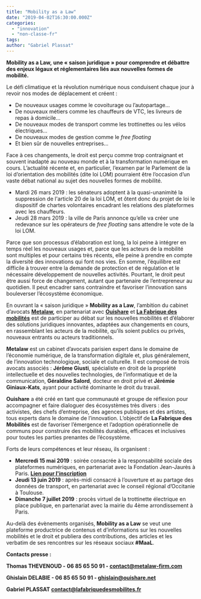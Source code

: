 ```yaml
---
title: "Mobility as a Law"
date: "2019-04-02T16:30:00.000Z"
categories: 
  - "innovation"
  - "non-classe-fr"
tags: 
author: "Gabriel Plassat"
---
```


**Mobility as a Law,** **une « saison juridique » pour comprendre et débattre** **des enjeux légaux et réglementaires liés aux nouvelles formes de mobilité.**

Le défi climatique et la révolution numérique nous conduisent chaque jour à revoir nos modes de déplacement et créent :

- De nouveaux usages comme le covoiturage ou l’autopartage…
- De nouveaux métiers comme les chauffeurs de VTC, les livreurs de repas à domicile…
- De nouveaux modes de transport comme les trottinettes ou les vélos électriques…
- De nouveaux modes de gestion comme le _free floating_
- Et bien sûr de nouvelles entreprises...

Face à ces changements, le droit est perçu comme trop contraignant et souvent inadapté au nouveau monde et à la transformation numérique en cours. L’actualité récente et, en particulier, l’examen par le Parlement de la loi d’orientation des mobilités (dite loi LOM) pourraient être l’occasion d’un vaste débat national au sujet des nouvelles formes de mobilité.

- Mardi 26 mars 2019 : les sénateurs adoptent à la quasi-unanimité la suppression de l'article 20 de la loi LOM, et ôtent donc du projet de loi le dispositif de chartes volontaires encadrant les relations des plateformes avec les chauffeurs.
- Jeudi 28 mars 2019 : la ville de Paris annonce qu’elle va créer une redevance sur les opérateurs de _free floating_ sans attendre le vote de la loi LOM.

Parce que son processus d’élaboration est long, la loi peine à intégrer en temps réel les nouveaux usages et, parce que les acteurs de la mobilité sont multiples et pour certains très récents, elle peine à prendre en compte la diversité des innovations qui font nos vies. En somme, l’équilibre est difficile à trouver entre la demande de protection et de régulation et le nécessaire développement de nouvelles activités. Pourtant, le droit peut être aussi force de changement, autant que partenaire de l’entrepreneur au quotidien. Il peut encadrer sans contraindre et favoriser l’innovation sans bouleverser l’écosystème économique.

En ouvrant la « saison juridique » **Mobility as a Law**, l’ambition du cabinet d’avocats **[Metalaw](http://metalaw-firm.com/),** en partenariat avec **[Ouishare](http://ouishare.net)** et [**La Fabrique des mobilités**](http://fabmob.io) est de participer au débat sur les nouvelles mobilités et d’élaborer des solutions juridiques innovantes, adaptées aux changements en cours, en rassemblant les acteurs de la mobilité, qu’ils soient publics ou privés, nouveaux entrants ou acteurs traditionnels.

**Metalaw** est un cabinet d’avocats parisien expert dans le domaine de l’économie numérique, de la transformation digitale et, plus généralement, de l’innovation technologique, sociale et culturelle. Il est composé de trois avocats associés : **Jérôme Giusti**, spécialiste en droit de la propriété intellectuelle et des nouvelles technologies, de l’informatique et de la communication, **Géraldine Salord**, docteur en droit privé et **Jérémie Giniaux-Kats**, ayant pour activité dominante le droit du travail.

**Ouishare** a été créé en tant que communauté et groupe de réflexion pour accompagner et faire dialoguer des écosystèmes très divers : des activistes, des chefs d’entreprise, des agences publiques et des artistes, tous experts dans le domaine de l’innovation. L’objectif de **La Fabrique des Mobilités** est de favoriser l’émergence et l’adoption opérationnelle de communs pour construire des mobilités durables, efficaces et inclusives pour toutes les parties prenantes de l’écosystème.

Forts de leurs compétences et leur réseau, ils organisent :

- **Mercredi 15 mai 2019** : soirée consacrée à la responsabilité sociale des plateformes numériques, en partenariat avec la Fondation Jean-Jaurès à Paris. [**Lien pour l'inscription**](https://www.weezevent.com/comment-accompagner-securiser-travail-age-numerique)
- **Jeudi 13 juin 2019** : après-midi consacré à l’ouverture et au partage des données de transport, en partenariat avec le conseil régional d’Occitanie à Toulouse.
- **Dimanche 7 juillet 2019** : procès virtuel de la trottinette électrique en place publique, en partenariat avec la mairie du 4ème arrondissement à Paris.

Au-delà des évènements organisés, **Mobility as a Law** se veut une plateforme productrice de contenus et d’informations sur les nouvelles mobilités et le droit et publiera des contributions, des articles et les verbatim de ses rencontres sur les réseaux sociaux **#MaaL**.

**Contacts presse :**

**Thomas THEVENOUD -** **06 85 65 50 91 - [contact@metalaw-firm.com](mailto:contact@metalaw-firm.com)** 

**Ghislain DELABIE - 06 85 65 50 91 - [ghislain@ouishare.net](mailto:ghislain@ouishare.net)** 

**Gabriel PLASSAT [contact@lafabriquedesmobilites.fr](mailto:contact@lafabriquedesmobilites.fr)**

